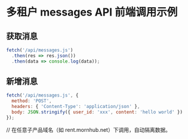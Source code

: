 # 多租户 messages API 前端调用示例

## 获取消息
```js
fetch('/api/messages.js')
  .then(res => res.json())
  .then(data => console.log(data));
```

## 新增消息
```js
fetch('/api/messages.js', {
  method: 'POST',
  headers: { 'Content-Type': 'application/json' },
  body: JSON.stringify({ user_id: 'xxx', content: 'hello world' })
});
```

// 在任意子产品域名（如 rent.mornhub.net）下调用，自动隔离数据。 